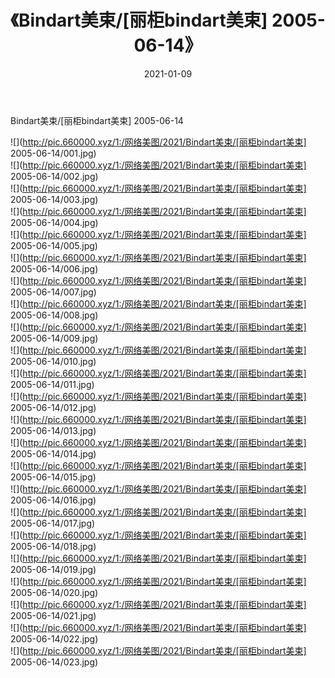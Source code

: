 ﻿---
layout: post
title:  《Bindart美束/[丽柜bindart美束] 2005-06-14》
date:   2021-01-09
img: http://pic.660000.xyz/1:/网络美图/2021/Bindart美束/[丽柜bindart美束] 2005-06-14/000.jpg
categories: [美女, 清纯, 唯美]
---

Bindart美束/[丽柜bindart美束] 2005-06-14

 ![](http://pic.660000.xyz/1:/网络美图/2021/Bindart美束/[丽柜bindart美束] 2005-06-14/001.jpg) <br>![](http://pic.660000.xyz/1:/网络美图/2021/Bindart美束/[丽柜bindart美束] 2005-06-14/002.jpg) <br>![](http://pic.660000.xyz/1:/网络美图/2021/Bindart美束/[丽柜bindart美束] 2005-06-14/003.jpg) <br>![](http://pic.660000.xyz/1:/网络美图/2021/Bindart美束/[丽柜bindart美束] 2005-06-14/004.jpg) <br>![](http://pic.660000.xyz/1:/网络美图/2021/Bindart美束/[丽柜bindart美束] 2005-06-14/005.jpg) <br>![](http://pic.660000.xyz/1:/网络美图/2021/Bindart美束/[丽柜bindart美束] 2005-06-14/006.jpg) <br>![](http://pic.660000.xyz/1:/网络美图/2021/Bindart美束/[丽柜bindart美束] 2005-06-14/007.jpg) <br>![](http://pic.660000.xyz/1:/网络美图/2021/Bindart美束/[丽柜bindart美束] 2005-06-14/008.jpg) <br>![](http://pic.660000.xyz/1:/网络美图/2021/Bindart美束/[丽柜bindart美束] 2005-06-14/009.jpg) <br>![](http://pic.660000.xyz/1:/网络美图/2021/Bindart美束/[丽柜bindart美束] 2005-06-14/010.jpg) <br>![](http://pic.660000.xyz/1:/网络美图/2021/Bindart美束/[丽柜bindart美束] 2005-06-14/011.jpg) <br>![](http://pic.660000.xyz/1:/网络美图/2021/Bindart美束/[丽柜bindart美束] 2005-06-14/012.jpg) <br>![](http://pic.660000.xyz/1:/网络美图/2021/Bindart美束/[丽柜bindart美束] 2005-06-14/013.jpg) <br>![](http://pic.660000.xyz/1:/网络美图/2021/Bindart美束/[丽柜bindart美束] 2005-06-14/014.jpg) <br>![](http://pic.660000.xyz/1:/网络美图/2021/Bindart美束/[丽柜bindart美束] 2005-06-14/015.jpg) <br>![](http://pic.660000.xyz/1:/网络美图/2021/Bindart美束/[丽柜bindart美束] 2005-06-14/016.jpg) <br>![](http://pic.660000.xyz/1:/网络美图/2021/Bindart美束/[丽柜bindart美束] 2005-06-14/017.jpg) <br>![](http://pic.660000.xyz/1:/网络美图/2021/Bindart美束/[丽柜bindart美束] 2005-06-14/018.jpg) <br>![](http://pic.660000.xyz/1:/网络美图/2021/Bindart美束/[丽柜bindart美束] 2005-06-14/019.jpg) <br>![](http://pic.660000.xyz/1:/网络美图/2021/Bindart美束/[丽柜bindart美束] 2005-06-14/020.jpg) <br>![](http://pic.660000.xyz/1:/网络美图/2021/Bindart美束/[丽柜bindart美束] 2005-06-14/021.jpg) <br>![](http://pic.660000.xyz/1:/网络美图/2021/Bindart美束/[丽柜bindart美束] 2005-06-14/022.jpg) <br>![](http://pic.660000.xyz/1:/网络美图/2021/Bindart美束/[丽柜bindart美束] 2005-06-14/023.jpg) <br>